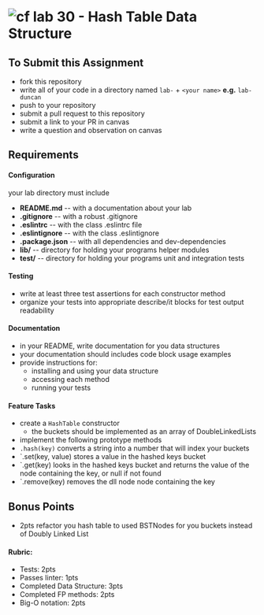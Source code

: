 ![cf](http://i.imgur.com/7v5ASc8.png) lab 30 - Hash Table Data Structure
====

## To Submit this Assignment
  * fork this repository
  * write all of your code in a directory named `lab-` + `<your name>` **e.g.** `lab-duncan`
  * push to your repository
  * submit a pull request to this repository
  * submit a link to your PR in canvas
  * write a question and observation on canvas

## Requirements  
#### Configuration  
  <!-- list of files, configurations, tools, etc that are required -->
  your lab directory must include  
  * **README.md** -- with a documentation about your lab
  * **.gitignore** -- with a robust .gitignore
  * **.eslintrc** -- with the class .eslintrc file
  * **.eslintignore** -- with the class .eslintignore
  * **.package.json** -- with all dependencies and dev-dependencies
  * **lib/** -- directory for holding your programs helper modules
  * **test/** -- directory for holding your programs unit and integration tests

#### Testing  
  * write at least three test assertions for each constructor method
  * organize your tests into appropriate describe/it blocks for test output readability

####  Documentation  
  * in your README, write documentation for you data structures
  * your documentation should includes code block usage examples
  * provide instructions for:
    * installing and using your data structure
    * accessing each method
    * running your tests

#### Feature Tasks  
* create a `HashTable` constructor
  * the buckets should be implemented as an array of DoubleLinkedLists
* implement the following prototype methods
* `.hash(key)` converts a string into a number that will index your buckets
* `.set(key, value) stores a value in the hashed keys bucket
* `.get(key) looks in the hashed keys bucket and returns the value of the node containing the key, or null if not found
* `.remove(key) removes the dll node node containing the key

## Bonus Points
* 2pts refactor you hash table to used BSTNodes for you buckets instead of Doubly Linked List

#### Rubric:
  * Tests: 2pts
  * Passes linter: 1pts
  * Completed Data Structure: 3pts
  * Completed FP methods: 2pts
  * Big-O notation: 2pts
